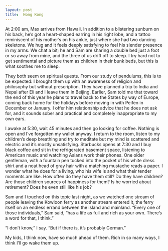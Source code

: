 ```yaml
---
layout: post
title:  Hong Kong
---
```


At 2:00 am, Max arrives from Hawaii. In addition to a blistering sunburn on his back, he’s got a heart-shaped earring in his right lobe, and a tattoo reminiscent of his mother’s on his ankle, just where she had two dancing skeletons. We hug and it feels deeply satisfying to feel his slender presence in my arms. We chat a bit; he and Sam are sharing a double bed just a foot or so away from mine, and the three of us drift off to sleep.  I try hard not to get sentimental and picture them as children in their bunk beds, but this is what soothes me to sleep. 

They both seem on spiritual quests. From our study of pendulums, this is to be expected: I brought them up with an awareness of religion and philosophy but without prescription. They have planned a trip to India and Nepal after Eli and I leave them in Beijing. Earlier, Sam told me that toward the end of this year he plans to travel back to the States by way of Europe, coming back home for the holidays before moving in with Peifen in December or January. I offer him relationship advice that he does not ask for, and it sounds sober and practical and completely inappropriate to my own ears. 

I awake at 5:30, wait 45 minutes and then go looking for coffee. Nothing is open and I’ve forgotten my wallet anyway. I return to the room, listen to my children’s deep breathing and try to meditate but my mind is scattered and electric and it’s mostly unsatisfying. Starbucks opens at 7:30 and I buy black coffee and sit in the refrigerated basement space, listening to American music and watching Asians work their phones. One older gentleman, with a fountain pen tucked into the pocket of his white dress shirt and a neat head of gray hair with a matching mustache reads a paper. I wonder what he does for a living, who his wife is and what their tender moments are like. How often do they have them still? Do they have children? Are those children sources of happiness for them? Is he worried about retirement? Does he even still like his job?

Sam and I touched on this topic last night, as we watched one stream of people leaving the Kowloon ferry as another stream entered it, the ferry itself on an endless errand between the island and mainland. “Every one of those individuals,” Sam said, “has a life as full and rich as your own. There’s a word for that, I think.”

“I don’t know,” I say. “But if there is, it’s probably German.”

My kids, I think now, have so much ahead of them. Rich in so many ways, I think I’ll go wake them up.
